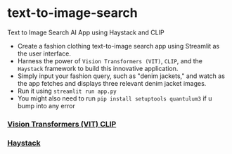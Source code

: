 # text-to-image-search
Text to Image Search AI App using Haystack and CLIP

* Create a fashion clothing text-to-image search app using Streamlit as the user interface. 
* Harness the power of `Vision Transformers (VIT)`, `CLIP`, and the `Haystack` framework to build this innovative application. 
* Simply input your fashion query, such as "denim jackets," and watch as the app fetches and displays three relevant denim jacket images. 
* Run it using `streamlit run app.py`
* You might also need to run `pip install setuptools quantulum3` if u bump into any error

### [Vision Transformers (VIT) CLIP](https://huggingface.co/sentence-transformers/clip-ViT-B-32)
### [Haystack](https://haystack.deepset.ai/)